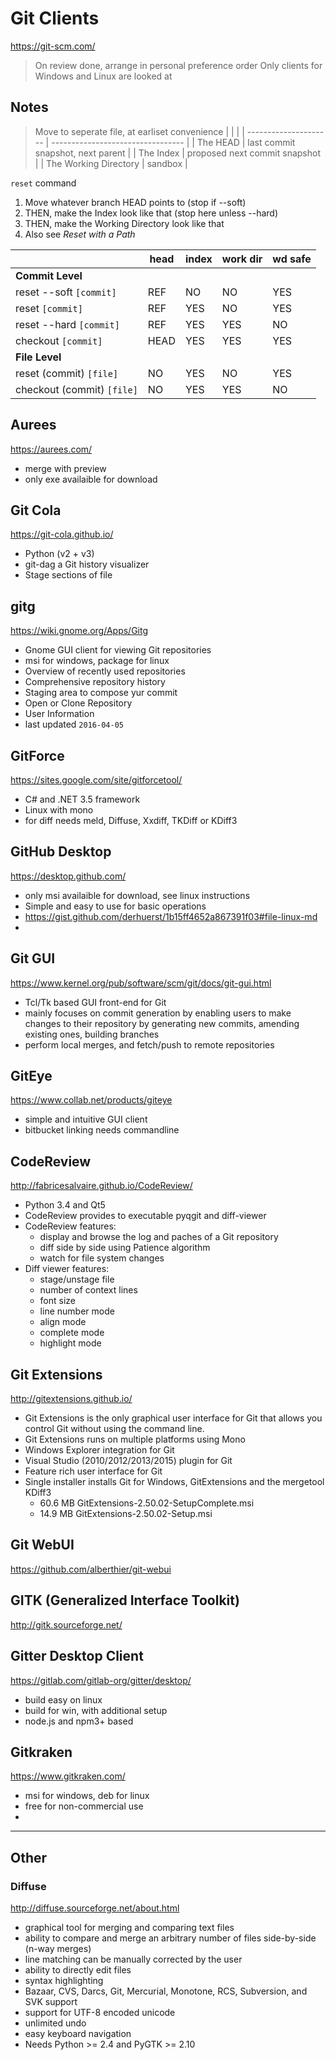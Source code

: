 # Git Clients
https://git-scm.com/
> On review done, arrange in personal preference order
Only clients for Windows and Linux are looked at

## Notes
> Move to seperate file, at earliset convenience
|                       |                                   |
| --------------------- | --------------------------------- |
| The HEAD              | last commit snapshot, next parent |
| The Index             | proposed next commit snapshot     |
| The Working Directory | sandbox                           |

`reset` command
1. Move whatever branch HEAD points to (stop if --soft)
2. THEN, make the Index look like that (stop here unless --hard)
3. THEN, make the Working Directory look like that
4. Also see _Reset with a Path_

|                            | head | index | work dir | wd safe |
| -------------------------- | ---- | ----- | -------- | ------- |
| **Commit Level**           |      |       |          |         |
| reset --soft `[commit]`    | REF  | NO    | NO       | YES     |
| reset `[commit]`           | REF  | YES   | NO       | YES     |
| reset --hard `[commit]`    | REF  | YES   | YES      | NO      |
| checkout `[commit]`        | HEAD | YES   | YES      | YES     |
| **File Level**             |      |       |          |         |
| reset (commit) `[file]`    | NO   | YES   | NO       | YES     |
| checkout (commit) `[file]` | NO   | YES   | YES      | NO      |

## Aurees
https://aurees.com/
- merge with preview
- only exe availaible for download

## Git Cola
https://git-cola.github.io/
- Python (v2 + v3)
- git-dag a Git history visualizer
- Stage sections of file

## gitg
https://wiki.gnome.org/Apps/Gitg
- Gnome GUI client for viewing Git repositories
- msi for windows, package for linux
- Overview of recently used repositories
- Comprehensive repository history
- Staging area to compose yur commit
- Open or Clone Repository
- User Information
- last updated `2016-04-05`

## GitForce
https://sites.google.com/site/gitforcetool/
- C# and .NET 3.5 framework
- Linux with mono
- for diff needs meld, Diffuse, Xxdiff, TKDiff or KDiff3

## GitHub Desktop
https://desktop.github.com/
- only msi availaible for download, see linux instructions
- Simple and easy to use for basic operations
- https://gist.github.com/derhuerst/1b15ff4652a867391f03#file-linux-md
-

## Git GUI
https://www.kernel.org/pub/software/scm/git/docs/git-gui.html
- Tcl/Tk based GUI front-end for Git
- mainly focuses on commit generation by enabling users to make changes to their repository by generating new commits, amending existing ones, building branches
- perform local merges, and fetch/push to remote repositories


## GitEye
https://www.collab.net/products/giteye
- simple and intuitive GUI client
- bitbucket linking needs commandline

## CodeReview
http://fabricesalvaire.github.io/CodeReview/
- Python 3.4 and Qt5
- CodeReview provides to executable pyqgit and diff-viewer
- CodeReview features:
	- display and browse the log and paches of a Git repository
	- diff side by side using Patience algorithm
	- watch for file system changes
- Diff viewer features:
	- stage/unstage file
	- number of context lines
	- font size
	- line number mode
	- align mode
	- complete mode
	- highlight mode

## Git Extensions
http://gitextensions.github.io/
- Git Extensions is the only graphical user interface for Git that allows you control Git without using the command line.
- Git Extensions runs on multiple platforms using Mono
- Windows Explorer integration for Git
- Visual Studio (2010/2012/2013/2015) plugin for Git
- Feature rich user interface for Git
- Single installer installs Git for Windows, GitExtensions and the mergetool KDiff3
	- 60.6 MB GitExtensions-2.50.02-SetupComplete.msi
	- 14.9 MB GitExtensions-2.50.02-Setup.msi

## Git WebUI
https://github.com/alberthier/git-webui


## GITK (Generalized Interface Toolkit)
http://gitk.sourceforge.net/

## Gitter Desktop Client
https://gitlab.com/gitlab-org/gitter/desktop/
- build easy on linux
- build for win, with additional setup
- node.js and npm3+ based

## Gitkraken
https://www.gitkraken.com/
- msi for windows, deb for linux
- free for non-commercial use
-

***
## Other
### Diffuse
http://diffuse.sourceforge.net/about.html
- graphical tool for merging and comparing text files
- ability to compare and merge an arbitrary number of files side-by-side (n-way merges)
- line matching can be manually corrected by the user
- ability to directly edit files
- syntax highlighting
- Bazaar, CVS, Darcs, Git, Mercurial, Monotone, RCS, Subversion, and SVK support
- support for UTF-8 encoded unicode
- unlimited undo
- easy keyboard navigation
- Needs Python >= 2.4 and PyGTK >= 2.10

